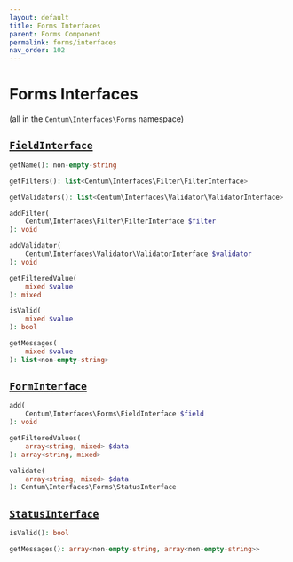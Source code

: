 ```yaml
---
layout: default
title: Forms Interfaces
parent: Forms Component
permalink: forms/interfaces
nav_order: 102
---
```




# Forms Interfaces

(all in the `Centum\Interfaces\Forms` namespace)



## [`FieldInterface`](https://github.com/SidRoberts/centum/blob/main/src/Interfaces/Forms/FieldInterface.php)

```php
getName(): non-empty-string
```

```php
getFilters(): list<Centum\Interfaces\Filter\FilterInterface>
```

```php
getValidators(): list<Centum\Interfaces\Validator\ValidatorInterface>
```

```php
addFilter(
    Centum\Interfaces\Filter\FilterInterface $filter
): void
```

```php
addValidator(
    Centum\Interfaces\Validator\ValidatorInterface $validator
): void
```

```php
getFilteredValue(
    mixed $value
): mixed
```

```php
isValid(
    mixed $value
): bool
```

```php
getMessages(
    mixed $value
): list<non-empty-string>
```



## [`FormInterface`](https://github.com/SidRoberts/centum/blob/main/src/Interfaces/Forms/FormInterface.php)

```php
add(
    Centum\Interfaces\Forms\FieldInterface $field
): void
```

```php
getFilteredValues(
    array<string, mixed> $data
): array<string, mixed>
```

```php
validate(
    array<string, mixed> $data
): Centum\Interfaces\Forms\StatusInterface
```



## [`StatusInterface`](https://github.com/SidRoberts/centum/blob/main/src/Interfaces/Forms/StatusInterface.php)

```php
isValid(): bool
```

```php
getMessages(): array<non-empty-string, array<non-empty-string>>
```
